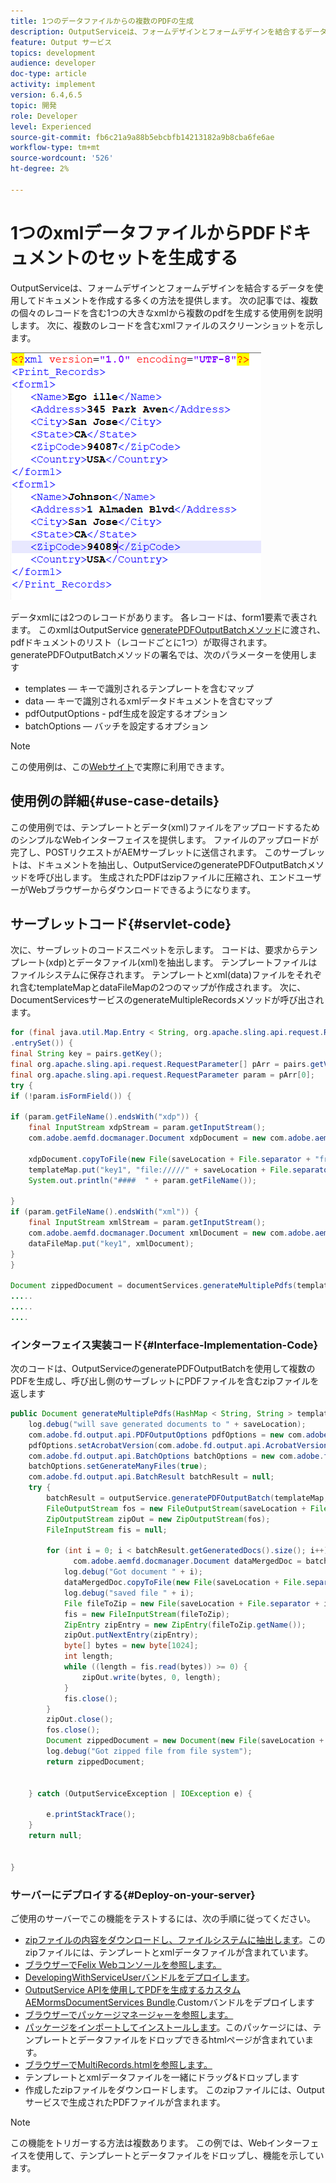 ```yaml
---
title: 1つのデータファイルからの複数のPDFの生成
description: OutputServiceは、フォームデザインとフォームデザインを結合するデータを使用してドキュメントを作成する多くの方法を提供します。 複数の個々のレコードを含む1つの大きなxmlから複数のpdfを生成する方法を説明します。
feature: Output サービス
topics: development
audience: developer
doc-type: article
activity: implement
version: 6.4,6.5
topic: 開発
role: Developer
level: Experienced
source-git-commit: fb6c21a9a88b5ebcbfb14213182a9b8cba6fe6ae
workflow-type: tm+mt
source-wordcount: '526'
ht-degree: 2%

---
```



# 1つのxmlデータファイルからPDFドキュメントのセットを生成する

OutputServiceは、フォームデザインとフォームデザインを結合するデータを使用してドキュメントを作成する多くの方法を提供します。 次の記事では、複数の個々のレコードを含む1つの大きなxmlから複数のpdfを生成する使用例を説明します。
次に、複数のレコードを含むxmlファイルのスクリーンショットを示します。

![multi-record-xml](assets/multi-record-xml.PNG)

データxmlには2つのレコードがあります。 各レコードは、form1要素で表されます。 このxmlはOutputService [generatePDFOutputBatchメソッド](https://helpx.adobe.com/aem-forms/6/javadocs/com/adobe/fd/output/api/OutputService.html)に渡され、pdfドキュメントのリスト（レコードごとに1つ）が取得されます。
generatePDFOutputBatchメソッドの署名では、次のパラメーターを使用します

* templates — キーで識別されるテンプレートを含むマップ
* data — キーで識別されるxmlデータドキュメントを含むマップ
* pdfOutputOptions - pdf生成を設定するオプション
* batchOptions — バッチを設定するオプション

>[!NOTE]
>
>この使用例は、この[Webサイト](https://forms.enablementadobe.com/content/samples/samples.html?query=0)で実際に利用できます。

## 使用例の詳細{#use-case-details}

この使用例では、テンプレートとデータ(xml)ファイルをアップロードするためのシンプルなWebインターフェイスを提供します。 ファイルのアップロードが完了し、POSTリクエストがAEMサーブレットに送信されます。 このサーブレットは、ドキュメントを抽出し、OutputServiceのgeneratePDFOutputBatchメソッドを呼び出します。 生成されたPDFはzipファイルに圧縮され、エンドユーザーがWebブラウザーからダウンロードできるようになります。

## サーブレットコード{#servlet-code}

次に、サーブレットのコードスニペットを示します。 コードは、要求からテンプレート(xdp)とデータファイル(xml)を抽出します。 テンプレートファイルはファイルシステムに保存されます。 テンプレートとxml(data)ファイルをそれぞれ含むtemplateMapとdataFileMapの2つのマップが作成されます。 次に、DocumentServicesサービスのgenerateMultipleRecordsメソッドが呼び出されます。

```java
for (final java.util.Map.Entry < String, org.apache.sling.api.request.RequestParameter[] > pairs: params
.entrySet()) {
final String key = pairs.getKey();
final org.apache.sling.api.request.RequestParameter[] pArr = pairs.getValue();
final org.apache.sling.api.request.RequestParameter param = pArr[0];
try {
if (!param.isFormField()) {

if (param.getFileName().endsWith("xdp")) {
    final InputStream xdpStream = param.getInputStream();
    com.adobe.aemfd.docmanager.Document xdpDocument = new com.adobe.aemfd.docmanager.Document(xdpStream);

    xdpDocument.copyToFile(new File(saveLocation + File.separator + "fromui.xdp"));
    templateMap.put("key1", "file://///" + saveLocation + File.separator + "fromui.xdp");
    System.out.println("####  " + param.getFileName());

}
if (param.getFileName().endsWith("xml")) {
    final InputStream xmlStream = param.getInputStream();
    com.adobe.aemfd.docmanager.Document xmlDocument = new com.adobe.aemfd.docmanager.Document(xmlStream);
    dataFileMap.put("key1", xmlDocument);
}
}

Document zippedDocument = documentServices.generateMultiplePdfs(templateMap, dataFileMap,saveLocation);
.....
.....
....
```

### インターフェイス実装コード{#Interface-Implementation-Code}

次のコードは、OutputServiceのgeneratePDFOutputBatchを使用して複数のPDFを生成し、呼び出し側のサーブレットにPDFファイルを含むzipファイルを返します

```java
public Document generateMultiplePdfs(HashMap < String, String > templateMap, HashMap < String, Document > dataFileMap, String saveLocation) {
    log.debug("will save generated documents to " + saveLocation);
    com.adobe.fd.output.api.PDFOutputOptions pdfOptions = new com.adobe.fd.output.api.PDFOutputOptions();
    pdfOptions.setAcrobatVersion(com.adobe.fd.output.api.AcrobatVersion.Acrobat_11);
    com.adobe.fd.output.api.BatchOptions batchOptions = new com.adobe.fd.output.api.BatchOptions();
    batchOptions.setGenerateManyFiles(true);
    com.adobe.fd.output.api.BatchResult batchResult = null;
    try {
        batchResult = outputService.generatePDFOutputBatch(templateMap, dataFileMap, pdfOptions, batchOptions);
        FileOutputStream fos = new FileOutputStream(saveLocation + File.separator + "zippedfile.zip");
        ZipOutputStream zipOut = new ZipOutputStream(fos);
        FileInputStream fis = null;

        for (int i = 0; i < batchResult.getGeneratedDocs().size(); i++) {
              com.adobe.aemfd.docmanager.Document dataMergedDoc = batchResult.getGeneratedDocs().get(i);
            log.debug("Got document " + i);
            dataMergedDoc.copyToFile(new File(saveLocation + File.separator + i + ".pdf"));
            log.debug("saved file " + i);
            File fileToZip = new File(saveLocation + File.separator + i + ".pdf");
            fis = new FileInputStream(fileToZip);
            ZipEntry zipEntry = new ZipEntry(fileToZip.getName());
            zipOut.putNextEntry(zipEntry);
            byte[] bytes = new byte[1024];
            int length;
            while ((length = fis.read(bytes)) >= 0) {
                zipOut.write(bytes, 0, length);
            }
            fis.close();
        }
        zipOut.close();
        fos.close();
        Document zippedDocument = new Document(new File(saveLocation + File.separator + "zippedfile.zip"));
        log.debug("Got zipped file from file system");
        return zippedDocument;


    } catch (OutputServiceException | IOException e) {

        e.printStackTrace();
    }
    return null;


}
```

### サーバーにデプロイする{#Deploy-on-your-server}

ご使用のサーバーでこの機能をテストするには、次の手順に従ってください。

* [zipファイルの内容をダウンロードし、ファイルシステムに抽出します](assets/mult-records-template-and-xml-file.zip)。このzipファイルには、テンプレートとxmlデータファイルが含まれています。
* [ブラウザーでFelix Webコンソールを参照します。](http://localhost:4502/system/console/bundles)
* [DevelopingWithServiceUserバンドルをデプロイします](/help/forms/assets/common-osgi-bundles/DevelopingWithServiceUser.jar)。
* [OutputService APIを使用してPDFを生成するカスタムAEMormsDocumentServices Bundle](/help/forms/assets/common-osgi-bundles/AEMFormsDocumentServices.core-1.0-SNAPSHOT.jar).Customバンドルをデプロイします
* [ブラウザーでパッケージマネージャーを参照します。](http://localhost:4502/crx/packmgr/index.jsp)
* [パッケージをインポートしてインストールします](assets/generate-multiple-pdf-from-xml.zip)。このパッケージには、テンプレートとデータファイルをドロップできるhtmlページが含まれています。
* [ブラウザーでMultiRecords.htmlを参照します。](http://localhost:4502/content/DocumentServices/Multirecord.html?)
* テンプレートとxmlデータファイルを一緒にドラッグ&amp;ドロップします
* 作成したzipファイルをダウンロードします。 このzipファイルには、Outputサービスで生成されたPDFファイルが含まれます。

>[!NOTE]
>この機能をトリガーする方法は複数あります。 この例では、Webインターフェイスを使用して、テンプレートとデータファイルをドロップし、機能を示しています。


